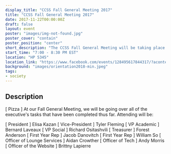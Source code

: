 ```yaml
---
display_title: "CCSS Fall General Meeting 2017"
title: "CCSS Fall General Meeting 2017"
date: 2017-11-22T00:00:00Z
draft: false
layout: event
poster: "images/img-not-found.jpg"
poster_cover: "contain"
poster_position: "center"
short_description: "The CCSS Fall General Meeting will be taking place this November 11, 2017 at 7 PM EST."
start_time: "7:00 - 8:30 PM EST"
location: "HP 5345"
location_link: "https://www.facebook.com/events/128495617844317/?acontext=%7B%22event_action_history%22%3A[%7B%22surface%22%3A%22page%22%7D]%7D"
background: "images/orientation2018-min.jpeg"
tags:
- society
---
```


## Description

[ Pizza ] At our Fall General Meeting, we will be going over all of the executive's tasks that have been completed thus far. Attending will be:

[ President ] Elisa Kazan
[ Vice-President ] Tyler Fleming
[ VP Academic ] Bernard Laveaux
[ VP Social ] Richard Ositashvili
[ Treasurer ] Forest Anderson
[ First Year Rep ] Jacob Danovitch
[ First Year Rep ] William So
[ Officer of Lounge Services ] Aidan Crowther
[ Officer of Tech ] Andy Morris
[ Officer of the Website ] Brittny Lapierre